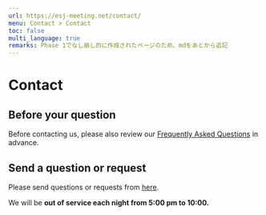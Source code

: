 ```yaml
---
url: https://esj-meeting.net/contact/
menu: Contact > Contact
toc: false
multi_language: true
remarks: Phase 1でなし崩し的に作成されたページのため、mdをあとから追記
---
```


# Contact

## Before your question
Before contacting us, please also review our [Frequently Asked Questions](faq) in advance.

## Send a question or request

Please send questions or requests from [here](https://otoiawase.jp/do/public/form/seitai/3).

We will be **out of service each night from 5:00 pm to 10:00.**
